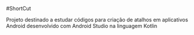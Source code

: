 #ShortCut

Projeto destinado a estudar códigos para criação de atalhos em aplicativos Android desenvolvido com Android Studio na linguagem Kotlin
